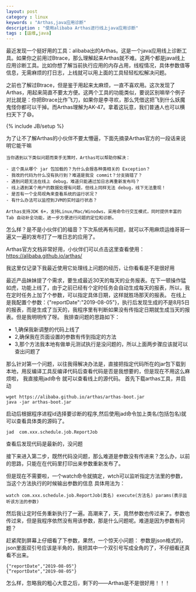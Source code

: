 ```yaml
---
layout: post
category : linux
keywords : "Arthas,java应用诊断"
description : "使用alibaba Arthas进行线上java应用诊断"
tags : [运维,java]
---
```


 最近发现一个挺好用的工具：alibaba出的Arthas。这是一个java应用线上诊断工具。如果你之前用过Btrace，那么理解起来Arthas就不难。这两个都是java线上应用诊断工具。比如你想了解当前执行应用的内存占用，线程情况，具体参数值等信息，无需麻烦的打日志，上线就可以用上面的工具轻轻松松解决问题。

 之前也了解过Btrace，但是鉴于用起来太麻烦，一直不喜欢用。这次发现了Arthas，用起来简直不要太方便。这两个工具的功能类似，要说区别嘛举个例子对比就是：你把Btrace比作飞刀，如果你是李寻欢，那么凭借这把飞到什么妖魔鬼怪你都可以干掉。而Arthas理解为AK-47。拿着这玩意，我们普通人也可以横扫天下了😄。
<!--break-->

{% include JB/setup %}

为了让不了解Arthas的小伙伴不要太懵逼，下面先摘录Arthas官方的一段话来说明它能干嘛
```
当你遇到以下类似问题而束手无策时，Arthas可以帮助你解决：

- 这个类从哪个 jar 包加载的？为什么会报各种类相关的 Exception？
- 我改的代码为什么没有执行到？难道是我没 commit？分支搞错了？
- 遇到问题无法在线上 debug，难道只能通过加日志再重新发布吗？
- 线上遇到某个用户的数据处理有问题，但线上同样无法 debug，线下无法重现！
- 是否有一个全局视角来查看系统的运行状况？
- 有什么办法可以监控到JVM的实时运行状态？

Arthas支持JDK 6+，支持Linux/Mac/Winodws，采用命令行交互模式，同时提供丰富的 Tab 自动补全功能，进一步方便进行问题的定位和诊断。
```

怎么样？是不是小伙伴们的福音？下次系统再有问题，就可以不用麻烦运维哥哥一遍又一遍的发布打了一堆日志的应用了。

Arthas官方文档非常好用，小伙伴们可以点击这里查看使用：https://alibaba.github.io/arthas/

我这里仅记录下我最近使用它处理线上问题的经历，让你看看是不是很好用

最近产品妹妹提了个需求，要生成最近30天的每天的业务报表。在下一顿操作猛如虎，功能上线了，由于之前已经有个定时任务会自动生成每天的报表，所以，我在定时任务上加了个参数，可以指定具体日期，这样就胜场那天的报表。
在线上是我配置个参数：{"reportDate":"2019-08-05"}，执行后发现生成的不是8月5日的报表，而是生成了当天的，我程序里有判断如果没有传指定日期就生成当天的报表。但是我明明传了呀。
我排查问题的思路如下：
- 1,确保我新调整的代码上线了
- 2,确保我在页面设置的参数有传到指定的方法
- 3,那个方法我本地有做单元测试执行是没问题的，所以上面两步骤应该就可以查出问题了

那么针对第一个问题，以往我得解决办法是，直接把指定代码所在的jar包下载到本地，用反编译工具反编译代码后查看代码是否是我想要的，但是现在不用这么麻烦啦，
我直接用jad命令 就可以查看线上的源代码。
首先下载arthas工具，并启动
```
wget https://alibaba.github.io/arthas/arthas-boot.jar
java -jar arthas-boot.jar

```
启动后根据程序进程id选择要诊断的程序,然后使用jad命令加上类名(包括包名)就可以查看具体类的源码了。
```
jad  com.xxx.schedule.job.ReportJob
```
查看后发现代码是最新的，没问题

接下来进入第二步，既然代码没问题，那么难道是参数没有传进来？怎么办，以前的思路，只能在在代码里打印出来参数重新发布了。

但是现在不需要啦，一个watch命令就搞定，wtch可以监听指定方法里的参数，当这个方法执行的时候输出参数的信息
具体用法为：
```
watch com.xxx.schedule.job.ReportJob(类名) execute(方法名) params(表示监听该方法的参数)
```
然后我让定时任务重新执行了一遍。高潮来了，天，竟然参数也传过来了。参数也传过来，但是我程序依然没有用该参数，那是什么问题呢。难道是因为参数有问题？

赶紧爬到屏幕上仔细看了下参数，果然，一个惊天小问题：
参数是json格式的，json里面双引号应该是半角的，我把其中一个双引号写成全角的了，不仔细看还真看不出来。
```
{"reportDate","2019-08-05"}
{“reportDate","2019-08-05"}
```

怎么样，忽略我的粗心大意之后，剩下的——Arthas是不是很好用！！！
